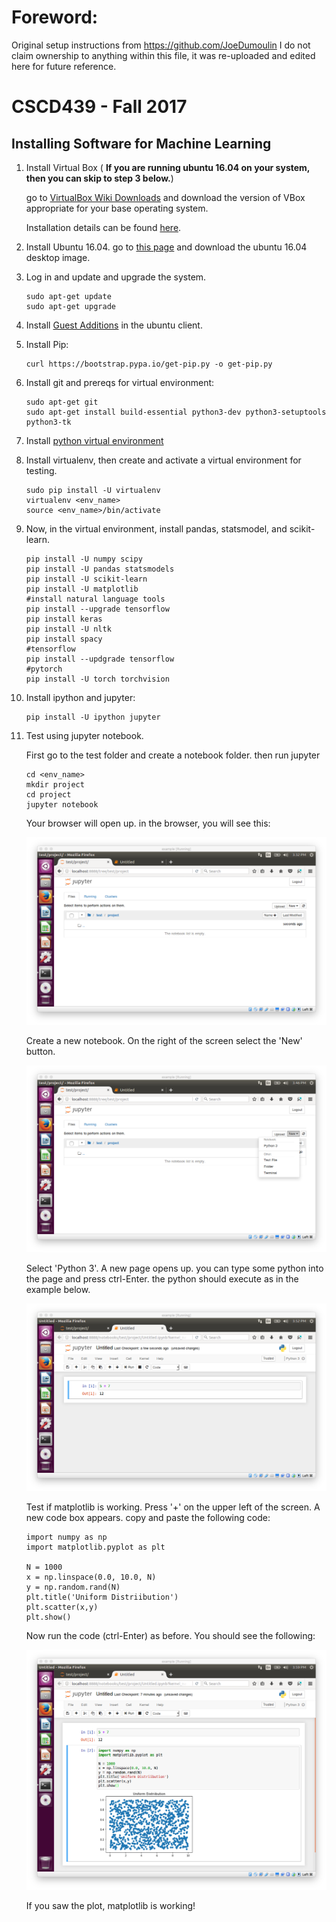 # Foreword:
Original setup instructions from https://github.com/JoeDumoulin
I do not claim ownership to anything within this file, it was re-uploaded and edited here for future reference.


# CSCD439 - Fall 2017
## Installing Software for Machine Learning

1. Install Virtual Box ( **If you are running ubuntu 16.04 on your system, then you can skip to step 3 below.**)

	go to [VirtualBox Wiki Downloads](https://www.virtualbox.org/wiki/Downloads) and download the version of VBox appropriate for your base operating system.  

	Installation details can be found [here](https://www.virtualbox.org/manual/ch02.html).

2. Install Ubuntu 16.04.  go to [this page](https://www.ubuntu.com/download) and download the ubuntu 16.04 desktop image.

3. Log in and update and upgrade the system.

	```
	sudo apt-get update
	sudo apt-get upgrade
	```
	
4. Install [Guest Additions](https://www.virtualbox.org/manual/ch04.html) in the ubuntu client.
	
5. Install Pip:
	```
	curl https://bootstrap.pypa.io/get-pip.py -o get-pip.py
	```

6. Install git and prereqs for virtual environment:

	```
	sudo apt-get git
	sudo apt-get install build-essential python3-dev python3-setuptools python3-tk
	```

7. Install [python virtual environment](https://gist.github.com/FarhadurFahim/73c0fad6350332cef7a653bcd762f08d)

8. Install virtualenv, then create and activate a virtual environment for testing.

	```
	sudo pip install -U virtualenv
	virtualenv <env_name>
	source <env_name>/bin/activate
	```
	
9. Now, in the virtual environment, install pandas, statsmodel, and scikit-learn.

	```
	pip install -U numpy scipy
	pip install -U pandas statsmodels
	pip install -U scikit-learn
	pip install -U matplotlib
	#install natural language tools
	pip install --upgrade tensorflow
	pip install keras
	pip install -U nltk
	pip install spacy
	#tensorflow
	pip install --updgrade tensorflow	
	#pytorch
	pip install -U torch torchvision
	```
10. Install ipython and jupyter:

	```
	pip install -U ipython jupyter
	```

11. Test using jupyter notebook.  

	First go to the test folder and create a notebook folder. then run jupyter

	```
	cd <env_name>
	mkdir project
	cd project
	jupyter notebook
	```
	Your browser will open up.  in the browser, you will see this:
	
	![jupyter notebook](https://github.com/JoeDumoulin/CSCD439F17/blob/master/images/2017-09-25T3.32.06PM.png "first page")
	
	Create a new notebook.  On the right of the screen select the 'New' button.
	
	![jupyter notebook](https://github.com/JoeDumoulin/CSCD439F17/blob/master/images/2017-09-25T3.46.32PM.png "select kernel")
	
	Select 'Python 3'.  A new page opens up.  you can type some python into the page and press ctrl-Enter.  the python should execute as in the example below.
	
	![jupyter notebook](https://github.com/JoeDumoulin/CSCD439F17/blob/master/images/2017-09-25T3.52.45PM.png "run python")
	
	Test if matplotlib is working.  Press '+' on the upper left of the screen.  A new code box appears.  copy and paste the following code:
	
	```
	import numpy as np
	import matplotlib.pyplot as plt

	N = 1000
	x = np.linspace(0.0, 10.0, N)
	y = np.random.rand(N)
	plt.title('Uniform Distriibution')
	plt.scatter(x,y)
	plt.show()
	```
	
	 Now run the code (ctrl-Enter) as before.  You should see the following:
	 
	 ![jupyter notebook](https://github.com/JoeDumoulin/CSCD439F17/blob/master/images/2017-09-25T3.59.48PM.png "run python")
	 
	 If you saw the plot, matplotlib is working!
	 
	 
	 

